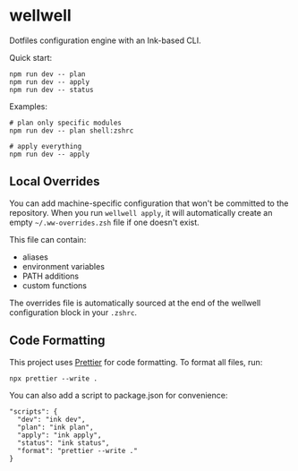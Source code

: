 # wellwell

Dotfiles configuration engine with an Ink-based CLI.

Quick start:

```
npm run dev -- plan
npm run dev -- apply
npm run dev -- status
```

Examples:

```
# plan only specific modules
npm run dev -- plan shell:zshrc

# apply everything
npm run dev -- apply
```

## Local Overrides

You can add machine-specific configuration that won't be committed to the repository. When you run `wellwell apply`, it will automatically create an empty `~/.ww-overrides.zsh` file if one doesn't exist.

This file can contain:

- aliases
- environment variables
- PATH additions
- custom functions

The overrides file is automatically sourced at the end of the wellwell configuration block in your `.zshrc`.

## Code Formatting

This project uses [Prettier](https://prettier.io/) for code formatting. To format all files, run:

```
npx prettier --write .
```

You can also add a script to package.json for convenience:

```
"scripts": {
  "dev": "ink dev",
  "plan": "ink plan",
  "apply": "ink apply",
  "status": "ink status",
  "format": "prettier --write ."
}
```
